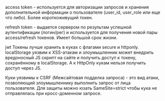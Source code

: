 access token - используется для авторизации запросов и хранения дополнительной информации о пользователе (user_id, user_role или еще что либо). Более короткоживущий токен.

refresh token - выдается сервером по результам успешной аутентификации (логин/рег) и используется для получения новой пары access/refresh токенов. Имеет большой срок жизни.

jwt Токены лучше хранить в куках с флагами secure и httponly.
localStorage уязвим к XSS-атакам и злоумышленник может внедрить вредоносный JS скрипт на сайте и получить доступ к токену, сохранённому в localStorage. А к HttpOnly кукам нельзя получить доступ через JS. 

Куки уязвимы к CSRF (Межсайтовая подделка запроса) - это вид атаки, позволяющий злоумышленнику выполнить запрос от лица пользователя. Для защиты можно юзать SameSite=strict чтобы кука не отправлялась при кросс-доменном запросе.